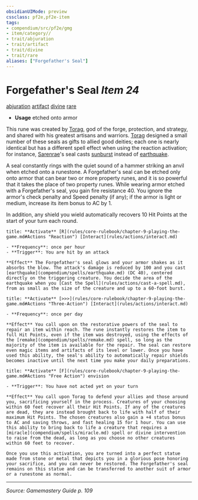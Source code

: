 ```yaml
---
obsidianUIMode: preview
cssclass: pf2e,pf2e-item
tags:
- compendium/src/pf2e/gmg
- item/category//
- trait/abjuration
- trait/artifact
- trait/divine
- trait/rare
aliases: ["Forgefather's Seal"]
---
```

# Forgefather's Seal *Item 24*  
[abjuration](abjuration.md "Abjuration School Trait")  [artifact](artifact-gmg.md "Artifact Item Trait")  [divine](divine.md "Divine Tradition Trait")  [rare](rare.md "Rare Rarity Trait")  

- **Usage** etched onto armor

This rune was created by [Torag](torag.md), god of the forge, protection, and strategy, and shared with his greatest artisans and warriors. [Torag](torag.md) designed a small number of these seals as gifts to allied good deities; each one is nearly identical but has a different spell effect when using the reaction activation; for instance, [Sarenrae](sarenrae.md)'s seal casts [sunburst](sunburst.md) instead of [earthquake](earthquake.md).

A seal constantly rings with the quiet sound of a hammer striking an anvil when etched onto a runestone. A Forgefather's seal can be etched only onto armor that can bear two or more property runes, and it is so powerful that it takes the place of two property runes. While wearing armor etched with a Forgefather's seal, you gain fire resistance 40. You ignore the armor's check penalty and Speed penalty (if any); if the armor is light or medium, increase its item bonus to AC by 1.

In addition, any shield you wield automatically recovers 10 Hit Points at the start of your turn each round.

```ad-embed-ability
title: **Activate** [R](rules/core-rulebook/chapter-9-playing-the-game.md#Actions "Reaction") [Interact](rules/actions/interact.md)

- **Frequency**: once per hour
- **Trigger**: You are hit by an attack

**Effect** The Forgefather's seal glows and your armor shakes as it absorbs the blow. The attack's damage is reduced by 100 and you cast [earthquake](compendium/spells/earthquake.md) (DC 40), centered directly on the triggering creature. You decide the area of the earthquake when you [Cast the Spell](rules/actions/cast-a-spell.md), from as small as the size of the creature and up to a 60-foot burst.
```

```ad-embed-ability
title: **Activate** [>>>](rules/core-rulebook/chapter-9-playing-the-game.md#Actions "Three-Action") [Interact](rules/actions/interact.md)

- **Frequency**: once per day

**Effect** You call upon on the restorative powers of the seal to repair an item within reach. The rune instantly restores the item to full Hit Points, even if the item was destroyed, using the effects of the [remake](compendium/spells/remake.md) spell, so long as the majority of the item is available for the repair. The seal can restore even magic items and artifacts of its level or lower. Once you have used this ability, the seal's ability to automatically repair shields becomes inactive until the next time you make your daily preparations.
```

```ad-embed-ability
title: **Activate** [F](rules/core-rulebook/chapter-9-playing-the-game.md#Actions "Free Action") envision

- **Trigger**: You have not acted yet on your turn

**Effect** You call upon Torag to defend your allies and those around you, sacrificing yourself in the process. Creatures of your choosing within 60 feet recover all their Hit Points. If any of the creatures are dead, they are instead brought back to life with half of their maximum Hit Points. The chosen creatures also gain a +4 status bonus to AC and saving throws, and fast healing 15 for 1 hour. You can use this ability to bring back to life a creature that requires a [miracle](compendium/spells/miracle.md) spell or divine intervention to raise from the dead, as long as you choose no other creatures within 60 feet to recover.

Once you use this activation, you are turned into a perfect statue made from stone or metal that depicts you in a glorious pose honoring your sacrifice, and you can never be restored. The Forgefather's seal remains on this statue and can be transferred to another suit of armor or a runestone as normal.
```


---
*Source: Gamemastery Guide p. 109*